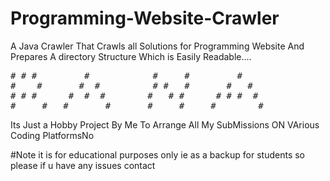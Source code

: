 # Programming-Website-Crawler
A Java Crawler That Crawls all Solutions for Programming Website And Prepares A directory Structure Which is Easily Readable....
<pre>
# # #         #            #     #         #
#    #       #  #          # #   #       #   #
# # #      #  #  #        #   # #      # # #  #
#     #   #       #       #     #     #        #       </pre>
Its Just a Hobby Project By Me To Arrange All My SubMissions ON VArious Coding PlatformsNo


#Note it is for educational purposes only ie as a backup for students so please if u have any issues contact 
